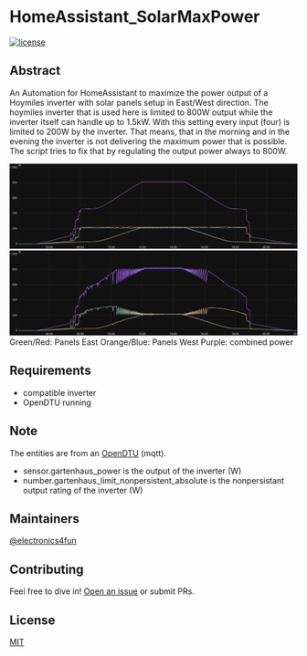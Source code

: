 # HomeAssistant_SolarMaxPower

[![license](https://img.shields.io/github/license/:user/:repo.svg)](LICENSE)


## Abstract
An Automation for HomeAssistant to maximize the power output of a Hoymiles inverter with solar panels setup in East/West direction.
The hoymiles inverter that is used here is limited to 800W output while the inverter itself can handle up to 1.5kW.
With this setting every input (four) is limited to 200W by the inverter.
That means, that in the morning and in the evening the inverter is not delivering the maximum power that is possible.
The script tries to fix that by regulating the output power always to 800W.

![Graph1](/doc/powerGraph1.png)
![Graph2](/doc/powerGraph2.png)
Green/Red: Panels East
Orange/Blue: Panels West
Purple: combined power


## Requirements
- compatible inverter
- OpenDTU running


## Note

The entities are from an [OpenDTU](https://www.opendtu.solar/) (mqtt).
- sensor.gartenhaus_power is the output of the inverter (W)
- number.gartenhaus_limit_nonpersistent_absolute is the nonpersistant output rating of the inverter (W)


## Maintainers

[@electronics4fun](https://github.com/electronics4fun)


## Contributing

Feel free to dive in! [Open an issue](https://github.com/electronics4fun/PartDb-Altium-Connector/issues/new) or submit PRs.


## License

[MIT](LICENSE)
